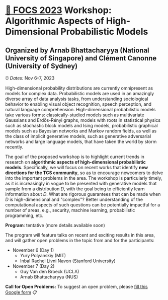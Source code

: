 # [🦊 FOCS 2023](https://focs.computer.org/2023/) Workshop: Algorithmic Aspects of High-Dimensional Probabilistic Models
## Organized by Arnab Bhattacharyya (National University of Singapore) and Clément Canonne (University of Sydney)

⏰ _Dates:_ Nov 6–7, 2023

High-dimensional probability distributions are currently omnipresent as models for complex data. Probabilistic models are used in an amazingly diverse array of data analysis tasks, from understanding sociological behavior to enabling visual object recognition, speech perception, and natural language comprehension. High-dimensional probabilistic models take various forms: classically-studied models such as multivariate Gaussians and Erdős-Rényi graphs, models with roots in statistical physics such as stochastic block models and Ising models, probabilistic graphical models such as Bayesian networks and Markov random fields, as well as the class of implicit generative models, such as generative adversarial networks and large language models, that have taken the world by storm recently. 

The goal of the proposed workshop is to highlight current trends in research on __algorithmic aspects of high-dimensional probabilistic models__. Specifically, we will focus on recent works that identify __new directions for the TCS community__, so as to encourage newcomers to delve into the important problems in the area. The workshop is particularly timely, as it is increasingly in vogue to be presented with generative models that sample from a distribution _D_, with the goal being to efficiently learn information about _D_. What are rigorous guarantees that can be made when _D_ is high-dimensional and  "complex"? Better understanding of the computational aspects of such questions can  be potentially impactful for a number of areas, e.g., security, machine learning, probabilistic programming, etc.

__Program__: tentative (more details available soon)

The program will feature talks on recent and exciting results in this area, and will gather open problems in the topic from and for the participants: 

* November 6 (Day 1)
  * Yury Polyanskiy (MIT)
  * Inbal Rachel Livni Navon (Stanford University)
* November 7 (Day 2)
  * Guy Van den Broeck (UCLA)
  * Arnab Bhattacharyya (NUS)

__Call for Open Problems:__ To suggest an open problem, please [fill this Google form](https://docs.google.com/forms/d/e/1FAIpQLSf_0me17ooezTjiVWVRgkcdJ2pAmCNxxRzZ_9WdAVJ7ojGGCg/viewform) 📋
